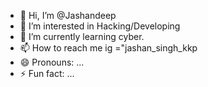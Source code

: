 - 👋 Hi, I’m @Jashandeep
- 👀 I’m interested in Hacking/Developing 
- 🌱 I’m currently learning cyber.
- 📫 How to reach me ig ="jashan_singh_kkp
- 😄 Pronouns: ...
- ⚡ Fun fact: ...
